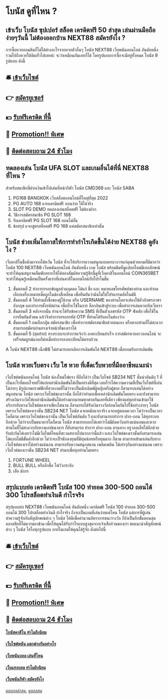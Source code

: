 # โบนัส ดูที่ไหน ?
## เข้าเว็บ โบนัส ซุปเปอร์ สล็อต เครดิตฟรี 50 ล่าสุด เล่นผ่านมือถือง่ายๆวันนี้ ไม่ต้องออกบ้าน NEXT88 สมัครยังไง ?
การซื้อหวยออมสินก็ไม่ได้ต่างอะไรจากหวยตัวอื่นๆ โบนัส NEXT88 เว็บพนันออนไลน์ อันดับหนึ่ง รวมไปถึงหวยใต้ดินทั่วไปเลยค่ะ จะว่าเหมือนกันเลยก็ได้ โดยรูปแบบการซื้อจะมีอยู่ทั้งหมด โบนัส 9 รูปแบบ ดังนี้

## 🛎 [เข้าเว็บไซต์](https://bit.ly/3SdLNi2)
## 👉 [สมัครยูเซอร์](https://bit.ly/3SdLNi2)
## 💵 [รับฟรีเครดิต ที่นี้](https://bit.ly/3dyRKHj)
## 👑 [Promotion!! พิเศษ](https://bit.ly/3dyRKHj)
## 📱 [ติดต่อสอบถาม 24 ชัวโมง](https://bit.ly/3dyRKHj)

## ทดลองเล่น โบนัส UFA SLOT และเกมอื่นได้ที่นี่ NEXT88 ที่ไหน ?
สำหรับสมาชิกที่ฝากเงินเข้าไปเล่นที่หน้ากีฬา โบนัส CMD368 และ โบนัส SABA
1. PG168 BANGKOK เว็บสล็อตออนไลน์ที่ใหญ่ที่สุด 2022
2. PG AUTO 168 แจกเครดิตฟรี ถอนง่าย ใช้ได้จริง
3. SLOT PG DEMO ทดลองเล่นสล็อตฟรี ไม่ต้องฝาก
4. วิธีการสมัครสมาชิก PG SLOT 168
5. รับเครดิตฟรี PG SLOT 168 ถอนไม่อั้น
6. ข้อสรุป แจกสูตรสล็อตฟรี PG 168 แค่สมัครสมาชิกเท่านั้น

## โบนัส ช่วยเพิ่มโอกาสให้การทำกำไรเกิดขึ้นได้ง่าย NEXT88 ดูยังไง ?
เว็บคาสิโนชื่อดังมาจากไต้หวัน โบนัส ที่จะให้บริการความสนุกแบบครบวงวรแก่คุณด้วยเกมที่มีมากว่า โบนัส 100 NEXT88 เว็บพนันออนไลน์ อันดับหนึ่ง เกม โบนัส พร้อมธีมที่ดูแปลกใหม่มีเอกลักษณ์ จะทำให้คุณสนุกจดลืมพักอยากให้ได้ลองสัมผัสความรู้สึกนี้ดูที่เว็บคาสิโนออนไลน์ COIN365BET จะทำให้คุณรู้เหมือนเป็นครั้งแรกที่เล่นคาสิโนออนไลน์กับโปรโมชั่น
1. ขั้นตอนที่ 2 ทำการกรอกข้อมูลส่วนบุคคล ได้แก่ ชื่อ และ หมายเลขโทรศัพท์ของท่าน และทำกดเลือกเครื่องหมายเช็คถูกในช่องสี่เหลี่ยม เพื่อยืนยันว่าฉันไม่ใช่โปรแกรมอัตโนมัติ
2. ขั้นตอนที่ 4 ให้ท่านตั้งชื่อของผู้ใช้งาน หรือ USERNAME ของท่านโดยจะต้องใช้ตัวอักษรภาษาอังกฤษ และทำการตั้งรหัสผ่าน เพื่อที่จะใช้ในการ ล็อกอินเข้าสู่ระบบ เพื่อทำการเล่นหวยกับเว็บเรา
3. ขั้นตอนที่ 3 หลังจากนั้น ท่านจะได้รับข้อความ SMS ที่เป็นตัวเลขรหัส OTP 4หลัก เพื่อใช้ในการยืนยันตัวตน แล้วจึงทำการกรอกรหัส OTP ที่ท่านได้รับลงในช่องว่าง
4. ขั้นตอนที่ 1 กดเลือกปุ่ม สมัครสมาชิก เพื่อทำการสมัครสมาชิกด้วยตนเอง หรือหากท่านที่ไม่สะดวกสามารถสมัครผ่านทางเจ้าหน้าที่ของเราได้
5. ขั้นตอนที่ 5 (สุดท้าย) ทางระบบจะทำการแจ้งว่า ลงทะเบียนสำเร็จ การสมัครหวยลาวออนไลน์ จะเสร็จสมบูรณ์แบบก็ต่อเมื่อทำการลงทะเบียนได้ครบถ้วน

A โบนัส NEXT88 เน็ก88 ไม่สามารถยกเลิกการเดิมพันได้ NEXT88 เมื่อยอมรับการเดิมพัน

## โบนัส หวยเว็บตรง เว็บ ไฮ หวย ที่เด็ดเว็บหวยที่มืออาชีพแนะนำ
เว็บไซต์พนันออนไลน์ โบนัส น้องใหม่ไฟแรง ที่ถือได้ว่า เป็นเว็บไซต์ SB234 NET ชั้นนำอันดับ 1 ที่เป็นอะไรที่ตอบโจทย์ให้แก่เหล่านักเดิมพันได้เป็นอย่างดีที่สุด เลยก็ว่าได้ความความที่เป็นเว็บไซต์ที่เล่นได้ง่ายๆ มีรูปถาพกราฟฟิกที่สวยงามที่ไม่ว่าจะเป็นนักเดิมพัผู้หญิงหรือผู้ชาย ก็สามารถเล่นได้อย่างสนุกสนาน โบนัส เพราะเว็บไซต์ของเรานั้น ถือได้ว่าทำมาเพื่อเหล่านักเดิมพันโดยตรง และยังสามารถ สร้างเงินรางวัลให้เหล่านักเดิมพันได้อย่างมากมายมหาศาลกันเลยที่เดียว เพียงแค่ทุกท่านเข้ามาใช้บริการกับทางเว็บไซต์ของเราเพียงไม่นาน ก็สามารถได้รับเงินรางวัลก้อนโตกันไปใช้อย่างง่ายๆ โบนัส เพราะเว็บไซต์ของเรานั้น SB234 NET โบนัส แจกหนักแจกจริง แจกอยู่ตลอดเวลา ไม่ว่าจะเป็นเวลาใดก็ตาม เพราะเว็บไซต์ของเรานั้น เป็นเว็บไซต์อันดับ 1 และยังสามารถทำการ ฝาก-ถอน ได้ทุกระบบอีกด้วย ไม่ว่าจะเป็นธนาคารใดก็ตาม โบนัส สามารถบอกได้เลยว่าไม่มีผิดหวังอย่างแน่นอนและหากท่านใดที่ไม่สะดวกกับทางแอปธนาคาร ก็ยังสามารถ ทำการ ฝาก-ถอน ผ่านทาง ทรูวอลเล็ทได้อีกด้วย รับปะกันได้เลยว่าไม่มีเว็บไซต์ไหนที่สะวดสบายไปมากกว่านี้แล้ว และเว็บไซต์ของเรานั้นยังสามารถเล่นได้แบบไม่มีขั้นต่ำอีกด้วย ไม่ว่าจะเป็ฯนักลงทุนที่มีทุนน้อยหรือทุนมาก ก็ตาม สามารถเข้ามาเล่นกับทางเว็บไซต์ของเราได้อย่างแน่นอน สามารถรับความสนุกสนาน เพลิดเพลิน ได้เท่าๆกันอย่างแน่นอน เพราะเว็บไวต์ของเรานั้น SB234 NET ทำมาเพื่อทุกท่านโดยตรง
1. FORTUNE WHEEL
2. BULL BULL หรืออีกชื่อ ไพ่วัวกระทิง
3. เสือ มังกร

## สรุปแบบย่อ เครดิตฟรี โบนัส 100 ทํายอด 300-500 ถอนได้ 300 โปรสล็อตทำเงินดี กำไรจริง
สรุปแบบย่อ NEXT88 เว็บพนันออนไลน์ อันดับหนึ่ง เครดิตฟรี โบนัส 100 ทํายอด 300-500 ถอนได้ 300 โปรสล็อตทำเงินดี กำไรจริง ถึงจะเป็นเกมที่เล่นง่ายแค่ไหน โบนัส แต่การที่ผู้เล่นทำความรู้จักกับสัญลักษณ์ต่าง ๆ โบนัส ให้ดีเพื่อคำนวนอัตราการชนะรางวัล ก็ยังเป็นอีกขั้นตอนสุดคลาสสิกที่ไม่ควรมองข้าม เพื่อให้คุณได้รับกำไรแบบสูงสุดจากเจ้าเสืออ้วนของเรา ขอแนะนำสัญลักษณ์ต่าง ๆ โบนัส ไฮโลทุกรูปแบบ ภายในเกมให้คุณได้รู้จัก ดังต่อไปนี้

## 🛎 [เข้าเว็บไซต์](https://bit.ly/3SdLNi2)
## 👉 [สมัครยูเซอร์](https://bit.ly/3SdLNi2)
## 💵 [รับฟรีเครดิต ที่นี้](https://bit.ly/3dyRKHj)
## 👑 [Promotion!! พิเศษ](https://bit.ly/3dyRKHj)
## 📱 [ติดต่อสอบถาม 24 ชัวโมง](https://bit.ly/3dyRKHj)

#### [โบนัสคาสิโน ทำไมถึงนิยม](https://atom.io/themes/โบนัสคาสิโน%20ทำไมถึงนิยม)
#### [เว็บไซต์พนัน แตกต่างกันอย่างไร](https://atom.io/themes/เว็บไซต์พนัน%20แตกต่างกันอย่างไร)
#### [เว็บพนันบอล เล่นที่ไหน](https://atom.io/themes/เว็บพนันบอล%20เล่นที่ไหน)
#### [เว็บแทงบอล ทำไมถึงนิยม](https://atom.io/themes/เว็บแทงบอล%20ทำไมถึงนิยม)
#### [เว็บพนันกีฬา สมัครยังไง](https://atom.io/themes/เว็บพนันกีฬา%20สมัครยังไง)

[ผลบอลล่าสุด](https://siamsport.tv "ผลบอลล่าสุด"), [ดูบอลสด](https://siamsport.tv/ดูบอลสด "ดูบอลสด")